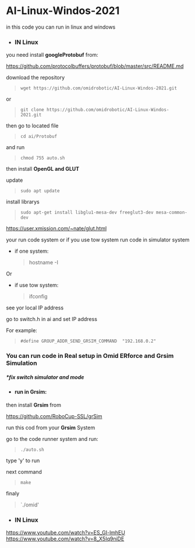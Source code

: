 # AI-Linux-Windos-2021
in this code you can run in linux and windows 

* ### IN Linux


you need install <strong>googleProtobuf</strong> from:

https://github.com/protocolbuffers/protobuf/blob/master/src/README.md

download the repository

> `wget https://github.com/omidrobotic/AI-Linux-Windos-2021.git` 

or

> `git clone https://github.com/omidrobotic/AI-Linux-Windos-2021.git`

then go to located file

> `cd ai/Protobuf`
  
  and run
  
> `chmod 755 auto.sh`
  
  

then install <strong>OpenGL and GLUT</strong>

update 
> `sudo apt update`

install librarys
> `sudo apt-get install libglu1-mesa-dev freeglut3-dev mesa-common-dev`

https://user.xmission.com/~nate/glut.html


your run code system or if you use tow system run code in simulator system
<italic>
  
  * if one system:
    > hostname -I  
  
 Or 
 
  * if use tow system:
    > ifconfig
  
  see yor local IP address
  
  go to switch.h in ai and set IP address
  
  For example:
  > `#define GROUP_ADDR_SEND_GRSIM_COMMAND	"192.168.0.2"`
  
### You can run code in Real setup in Omid ERforce and Grsim Simulation

 ##### *fix switch simulator and mode
  
* #### run in <strong>Grsim</strong>:
  
then install <strong>Grsim</strong> from

https://github.com/RoboCup-SSL/grSim

run this cod from your <strong>Grsim</strong> System 

go to the code runner system and run:
> `./auto.sh`

 type 'y' to run
  
  next command 
  
 > `make`
  
  finaly
  
  >`./omid'

  
  
  * ### IN Linux
  https://www.youtube.com/watch?v=ES_GI-lmhEU
  https://www.youtube.com/watch?v=8_X5Iq9niDE
